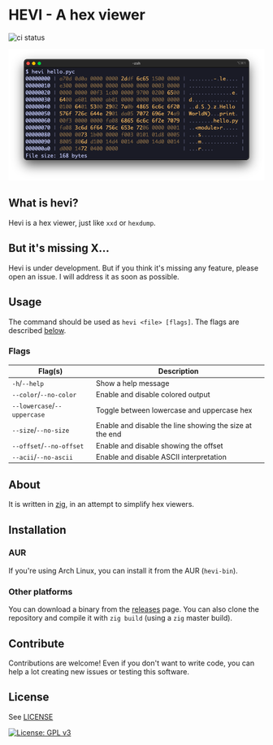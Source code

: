 # HEVI - A hex viewer

![ci status](https://github.com/Arnau478/hevi/actions/workflows/ci.yml/badge.svg)

![example image](assets/example.png)

## What is hevi?
Hevi is a hex viewer, just like `xxd` or `hexdump`.

## But it's missing X...
Hevi is under development. But if you think it's missing any feature, please open an issue. I will address it as soon as possible.

## Usage
The command should be used as `hevi <file> [flags]`. The flags are described [below](#flags).

### Flags
| Flag(s)                     | Description                                             |
| --------------------------- | ------------------------------------------------------- |
| `-h`/`--help`               | Show a help message                                     |
| `--color`/`--no-color`      | Enable and disable colored output                       |
| `--lowercase`/`--uppercase` | Toggle between lowercase and uppercase hex              |
| `--size`/`--no-size`        | Enable and disable the line showing the size at the end |
| `--offset`/`--no-offset`    | Enable and disable showing the offset                   |
| `--acii`/`--no-ascii`       | Enable and disable ASCII interpretation                 |

## About
It is written in [zig](https://github.com/ziglang/zig), in an attempt to simplify hex viewers.

## Installation
### AUR
If you're using Arch Linux, you can install it from the AUR (`hevi-bin`).
### Other platforms
You can download a binary from the [releases](https://github.com/Arnau478/hevi/releases/) page. You can also clone the repository and compile it with `zig build` (using a `zig` master build).

## Contribute
Contributions are welcome! Even if you don't want to write code, you can help a lot creating new issues or testing this software.

## License
See [LICENSE](LICENSE)

[![License: GPL v3](https://img.shields.io/badge/License-GPLv3-blue.svg)](https://www.gnu.org/licenses/gpl-3.0)
